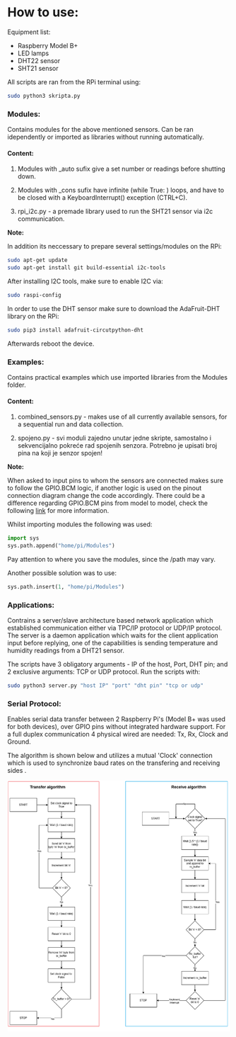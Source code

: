 # How to use:

Equipment list: 

- Raspberry Model B+
- LED lamps
- DHT22 sensor 
- SHT21 sensor

All scripts are ran from the RPi terminal using:

```bash
sudo python3 skripta.py
```

 

### Modules:

Contains modules for the above mentioned sensors. Can be ran idependently or imported as libraries without running automatically.

#### Content:

1. Modules with _auto sufix give a set number or readings before shutting down.

2. Modules with _cons sufix have infinite (while True: ) loops, and have to  be closed with a KeyboardInterrupt() exception (CTRL+C).

3. rpi_i2c.py - a premade library used to run the SHT21 sensor via i2c communication.

**Note:**

In addition its neccessary to prepare several settings/modules on the RPi:

```bash
sudo apt-get update
sudo apt-get install git build-essential i2c-tools
```

After installing I2C tools, make sure to enable I2C via:

```bash
sudo raspi-config
```

In order to use the DHT sensor make sure to download the AdaFruit-DHT library on the RPi:

```bash
sudo pip3 install adafruit-circutpython-dht
```

Afterwards reboot the device.



### Examples:

Contains practical examples which use imported libraries from the Modules folder.


#### Content:

1. combined_sensors.py - makes use of all currently available sensors, for a sequential run and data collection.

5. spojeno.py - svi moduli zajedno unutar jedne skripte, samostalno i sekvencijalno pokreće rad spojenih senzora. Potrebno je upisati broj pina na koji je senzor spojen!



**Note:**

When asked to input pins to whom the sensors are connected makes sure to follow the GPIO.BCM logic, if another logic is used on the pinout connection diagram change the code accordingly. There could be a difference regarding GPIO.BCM pins from model to model, check the following [link](https://www.raspberrypi-spy.co.uk/2012/09/checking-your-raspberry-pi-board-version/) for more information.

Whilst importing modules the following was used:

```python
import sys
sys.path.append("home/pi/Modules")
```

Pay attention to where you save the modules, since the /path may vary.

Another possible solution was to use:

```python
sys.path.insert(1, "home/pi/Modules")
```

### Applications:

Contrains a server/slave architecture based network application which established communication either via TPC/IP protocol or UDP/IP protocol.  The server is a daemon application which waits for the client application input before replying, one of the capabilities is sending temperature and humidity readings from a DHT21 sensor.

The scripts have 3 obligatory arguments - IP of the host, Port, DHT pin;  and 2 exclusive arguments: TCP or UDP protocol. Run the scripts with:

```bash
sudo python3 server.py "host IP" "port" "dht pin" "tcp or udp"
```

### Serial Protocol:

Enables serial data transfer between 2 Raspberry Pi's (Model B+ was used for both devices), over GPIO pins without integrated hardware support. For a full duplex communication 4 physical wired are needed: Tx, Rx, Clock and Ground.

The algorithm is shown below and utilizes a mutual 'Clock' connection which is used to synchronize baud rates on the transfering and receiving sides .

![](Pictures/Algorithm.png)

